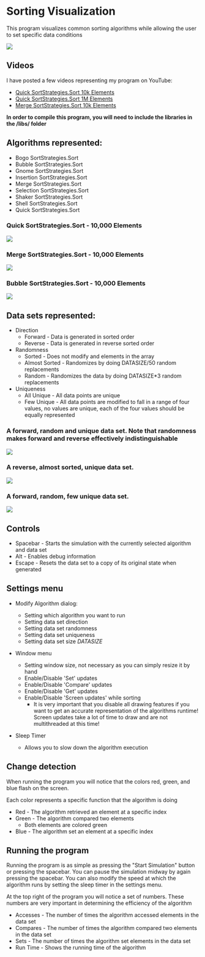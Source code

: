 # Sorting Visualization

This program visualizes common sorting algorithms while allowing the user to set specific data conditions

![](http://i.imgur.com/8PM23RZ.gif)

## Videos
I have posted a few videos representing my program on YouTube:
* [Quick SortStrategies.Sort 10k Elements](https://www.youtube.com/watch?v=3dqo5ZBVZ1c)
* [Quick SortStrategies.Sort 1M Elements](https://www.youtube.com/watch?v=G1U2EJRNTwU)
* [Merge SortStrategies.Sort 10k Elements](https://www.youtube.com/watch?v=SC2t75q_gmo)

**In order to compile this program, you will need to include the libraries in the /libs/ folder**

## Algorithms represented:
* Bogo SortStrategies.Sort
* Bubble SortStrategies.Sort
* Gnome SortStrategies.Sort
* Insertion SortStrategies.Sort
* Merge SortStrategies.Sort
* Selection SortStrategies.Sort
* Shaker SortStrategies.Sort
* Shell SortStrategies.Sort
* Quick SortStrategies.Sort

### Quick SortStrategies.Sort - 10,000 Elements
![](http://imgur.com/E9XXa6v.png)

### Merge SortStrategies.Sort - 10,000 Elements
![](http://imgur.com/9FkPvp1.png)

### Bubble SortStrategies.Sort - 10,000 Elements
![](http://imgur.com/EQi2nmg.png)

## Data sets represented:
* Direction
  * Forward - Data is generated in sorted order
  * Reverse - Data is generated in reverse sorted order
* Randomness
  * Sorted - Does not modify and elements in the array
  * Almost Sorted - Randomizes by doing DATASIZE/50 random replacements
  * Random - Randomizes the data by doing DATASIZE*3 random replacements
* Uniqueness
  * All Unique - All data points are unique
  * Few Unique - All data points are modified to fall in a range of four values, no values are unique, each of the four values should be equally represented

### A forward, random and unique data set. Note that randomness makes forward and reverse effectively indistinguishable
![](http://imgur.com/5j5jOlg.png)

### A reverse, almost sorted, unique data set.
![](http://imgur.com/c19lspD.png)

### A forward, random, few unique data set.
![](http://imgur.com/Gn46g2I.png)

## Controls
* Spacebar - Starts the simulation with the currently selected algorithm and data set
* Alt - Enables debug information
* Escape - Resets the data set to a copy of its original state when generated

## Settings menu
* Modify Algorithm dialog:
  * Setting which algorithm you want to run
  * Setting data set direction
  * Setting data set randomness
  * Setting data set uniqueness
  * Setting data set size *DATASIZE*

* Window menu
  * Setting window size, not necessary as you can simply resize it by hand
  * Enable/Disable 'Set' updates
  * Enable/Disable 'Compare' updates
  * Enable/Disable 'Get' updates
  * Enable/Disable 'Screen updates' while sorting
    * It is very important that you disable all drawing features if you want to get an accurate representation of the algorithms runtime! Screen updates take a lot of time to draw and are not multithreaded at this time!

* Sleep Timer
  * Allows you to slow down the algorithm execution

## Change detection
When running the program you will notice that the colors red, green, and blue flash on the screen.

Each color represents a specific function that the algorithm is doing
* Red - The algorithm retrieved an element at a specific index
* Green - The algorithm compared two elements
  * Both elements are colored green
* Blue - The algorithm set an element at a specific index

## Running the program
Running the program is as simple as pressing the "Start Simulation" button or pressing the spacebar. You can pause the simulation midway by again pressing the spacebar. You can also modify the speed at which the algorithm runs by setting the sleep timer in the settings menu.

At the top right of the program you will notice a set of numbers. These numbers are very important in determining the efficiency of the algorithm
* Accesses - The number of times the algorithm accessed elements in the data set
* Compares - The number of times the algorithm compared two elements in the data set
* Sets - The number of times the algorithm set elements in the data set
* Run Time - Shows the running time of the algorithm
